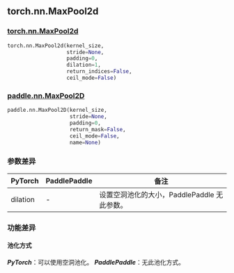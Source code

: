 ## torch.nn.MaxPool2d
### [torch.nn.MaxPool2d](https://pytorch.org/docs/stable/generated/torch.nn.MaxPool2d.html?highlight=maxpool2d#torch.nn.MaxPool2d)

```python
torch.nn.MaxPool2d(kernel_size,
                   stride=None,
                   padding=0,
                   dilation=1,
                   return_indices=False,
                   ceil_mode=False)
```

### [paddle.nn.MaxPool2D](https://www.paddlepaddle.org.cn/documentation/docs/zh/api/paddle/nn/MaxPool2D_cn.html#maxpool2d)

```python
paddle.nn.MaxPool2D(kernel_size,
                    stride=None,
                    padding=0,
                    return_mask=False,
                    ceil_mode=False,
                    name=None)
```

### 参数差异
| PyTorch       | PaddlePaddle | 备注                                                   |
| ------------- | ------------ | ------------------------------------------------------ |
| dilation           | -            | 设置空洞池化的大小，PaddlePaddle 无此参数。               |

### 功能差异

#### 池化方式
***PyTorch***：可以使用空洞池化。
***PaddlePaddle***：无此池化方式。
